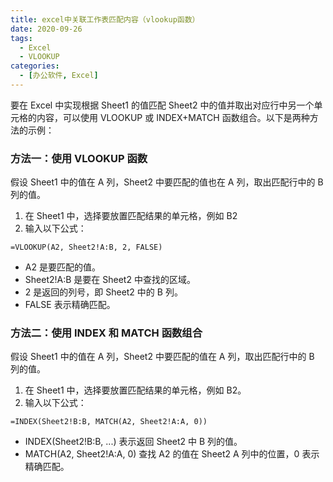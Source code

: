```yaml
---
title: excel中关联工作表匹配内容（vlookup函数）
date: 2020-09-26
tags: 
  - Excel
  - VLOOKUP
categories:
  - [办公软件, Excel]
---
```


要在 Excel 中实现根据 Sheet1 的值匹配 Sheet2 中的值并取出对应行中另一个单元格的内容，可以使用 VLOOKUP 或 INDEX+MATCH 函数组合。以下是两种方法的示例：


### 方法一：使用 VLOOKUP 函数

假设 Sheet1 中的值在 A 列，Sheet2 中要匹配的值也在 A 列，取出匹配行中的 B 列的值。

1. 在 Sheet1 中，选择要放置匹配结果的单元格，例如 B2
2. 输入以下公式：
```
=VLOOKUP(A2, Sheet2!A:B, 2, FALSE)
```

- A2 是要匹配的值。
- Sheet2!A:B 是要在 Sheet2 中查找的区域。
- 2 是返回的列号，即 Sheet2 中的 B 列。
- FALSE 表示精确匹配。




### 方法二：使用 INDEX 和 MATCH 函数组合

假设 Sheet1 中的值在 A 列，Sheet2 中要匹配的值在 A 列，取出匹配行中的 B 列的值。

1. 在 Sheet1 中，选择要放置匹配结果的单元格，例如 B2。
2. 输入以下公式：
```
=INDEX(Sheet2!B:B, MATCH(A2, Sheet2!A:A, 0))
```
- INDEX(Sheet2!B:B, ...) 表示返回 Sheet2 中 B 列的值。
- MATCH(A2, Sheet2!A:A, 0) 查找 A2 的值在 Sheet2 A 列中的位置，0 表示精确匹配。
 



